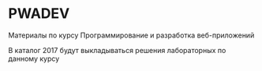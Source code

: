 # PWADEV
Материалы по курсу Программирование и разработка веб-приложений

В каталог 2017 будут выкладываться решения лабораторных по данному курсу
